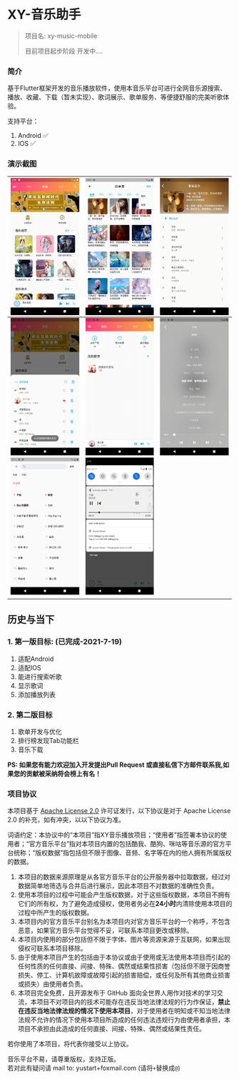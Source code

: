 
# XY-音乐助手

> 项目名:  xy-music-mobile
>
> 目前项目起步阶段 开发中....



### 简介

基于Flutter框架开发的音乐播放软件，使用本音乐平台可进行全网音乐源搜索、播放、收藏、下载（暂未实现）、歌词展示、歌单服务、等便捷舒服的完美听歌体验。

支持平台：

1. Android ✅
2. IOS ✅



### 演示截图

| <img src="./doc/screenshot_1.png" style="zoom:30%;" align="left"/> | <img src="./doc/screenshot_2.png" style="zoom:30%;" align="left"/> | <img src="./doc/screenshot_3.png" style="zoom:30%;" align="left"/> |
| ------------------------------------------------------------ | ------------------------------------------------------------ | ------------------------------------------------------------ |
| <img src="./doc/screenshot_4.png" style="zoom:30%;" align="left"/> | <img src="./doc/screenshot_5.png" style="zoom:30%;" align="left"/> | <img src="./doc/screenshot_6.png" style="zoom:30%;" align="left"/> |
| <img src="./doc/screenshot_7.png" style="zoom:30%;" align="left"/> | <img src="./doc/screenshot_8.png" style="zoom:30%;" align="left"/> |                                                              |
|                                                              |                                                              |                                                              |





## 历史与当下

### 1. 第一版目标:    (已完成-2021-7-19)
1. 适配Android
2. 适配IOS
3. 能进行搜索听歌
4. 显示歌词
5. 添加播放列表

### 2. 第二版目标
1. 歌单开发与优化
2. 排行榜发现Tab功能栏
3. 音乐下载



**PS: 如果您有能力欢迎加入开发提出Pull Request 或直接私信下方邮件联系我,如果您的贡献被采纳将会榜上有名！**




### 项目协议

本项目基于 [Apache License 2.0](https://github.com/cpyczd/xy-music-mobile/blob/dev/LICENSE) 许可证发行，以下协议是对于 Apache License 2.0 的补充，如有冲突，以以下协议为准。

词语约定：本协议中的“本项目”指XY音乐播放项目；“使用者”指签署本协议的使用者；“官方音乐平台”指对本项目内置的包括酷我、酷狗、咪咕等音乐源的官方平台统称；“版权数据”指包括但不限于图像、音频、名字等在内的他人拥有所属版权的数据。

1. 本项目的数据来源原理是从各官方音乐平台的公开服务器中拉取数据，经过对数据简单地筛选与合并后进行展示，因此本项目不对数据的准确性负责。
2. 使用本项目的过程中可能会产生版权数据，对于这些版权数据，本项目不拥有它们的所有权，为了避免造成侵权，使用者务必在**24小时**内清除使用本项目的过程中所产生的版权数据。
3. 本项目内的官方音乐平台别名为本项目内对官方音乐平台的一个称呼，不包含恶意，如果官方音乐平台觉得不妥，可联系本项目更改或移除。
4. 本项目内使用的部分包括但不限于字体、图片等资源来源于互联网，如果出现侵权可联系本项目移除。
5. 由于使用本项目产生的包括由于本协议或由于使用或无法使用本项目而引起的任何性质的任何直接、间接、特殊、偶然或结果性损害（包括但不限于因商誉损失、停工、计算机故障或故障引起的损害赔偿，或任何及所有其他商业损害或损失）由使用者负责。
6. 本项目完全免费，且开源发布于 GitHub 面向全世界人用作对技术的学习交流，本项目不对项目内的技术可能存在违反当地法律法规的行为作保证，**禁止在违反当地法律法规的情况下使用本项目**，对于使用者在明知或不知当地法律法规不允许的情况下使用本项目所造成的任何违法违规行为由使用者承担，本项目不承担由此造成的任何直接、间接、特殊、偶然或结果性责任。

若你使用了本项目，将代表你接受以上协议。

音乐平台不易，请尊重版权，支持正版。<br>
若对此有疑问请 mail to: yustart+foxmail.com (请将`+`替换成`@`)